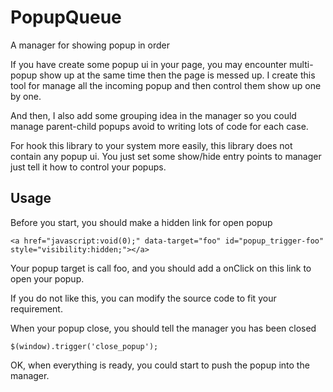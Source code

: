 # PopupQueue
A manager for showing popup in order

If you have create some popup ui in your page, you may encounter multi-popup show up at the same time then the page is messed up. I create this tool for manage all the incoming popup and then control them show up one by one.

And then, I also add some grouping idea in the manager so you could manage parent-child popups avoid to writing lots of code for each case.

For hook this library to your system more easily, this library does not contain any popup ui. You just set some show/hide entry points to manager just tell it how to control your popups.

## Usage
Before you start, you should make a hidden link for open popup
```
<a href="javascript:void(0);" data-target="foo" id="popup_trigger-foo" style="visibility:hidden;"></a>
```
Your popup target is call foo, and you should add a onClick on this link to open your popup.

If you do not like this, you can modify the source code to fit your requirement.

When your popup close, you should tell the manager you has been closed
```
$(window).trigger('close_popup');
```
OK, when everything is ready, you could start to push the popup into the manager.
